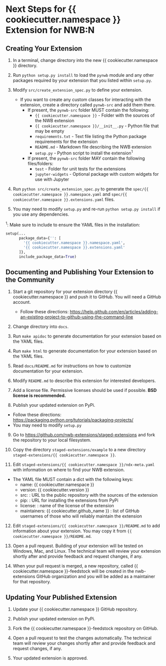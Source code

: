 # Next Steps for {{ cookiecutter.namespace }} Extension for NWB:N

## Creating Your Extension

1. In a terminal, change directory into the new {{ cookiecutter.namespace }}
directory.

2. Run `python setup.py install` to load the `pynwb` module and any other
packages required by your extension that you listed within `setup.py`.

3. Modify `src/create_extension_spec.py` to define your extension.

    - If you want to create any custom classes for interacting with the extension,
  create a directory called `pynwb-src` and add them there.
      - If present, the `pynwb-src` folder MUST contain the following:
        - `{{ cookiecutter.namespace }}` - Folder with the sources of the NWB extension
        - `{{ cookiecutter.namespace }}/__init__.py` - Python file that may be empty
        - `requirements.txt` - Text file listing the Python package requirements for the extension
        - `README.md` - Markdown file describing the NWB extension
        - `setup.py` - Python script to install the extension<sup>1</sup>
      - If present, the `pynwb-src` folder MAY contain the following files/folders:
        - `test` - Folder for unit tests for the extensions
        - `jupyter-widgets` - Optional package with custom widgets for use with Jupyter

4. Run `python src/create_extension_spec.py` to generate the
`spec/{{ cookiecutter.namespace }}.namespace.yaml` and
`spec/{{ cookiecutter.namespace }}.extensions.yaml` files.

5. You may need to modify `setup.py` and re-run `python setup.py install` if you
use any dependencies.

<sup>1</sup>: Make sure to include to ensure the YAML files in the installation:
```python
setup(...
      package_data={'': [
        '{{ cookiecutter.namespace }}.namespace.yaml',
        '{{ cookiecutter.namespace }}.extensions.yaml'
      ]},
      include_package_data=True)
```


## Documenting and Publishing Your Extension to the Community

1. Start a git repository for your extension directory {{ cookiecutter.namespace }}
 and push it to GitHub. You will need a GitHub account.
    - Follow these directions:
  https://help.github.com/en/articles/adding-an-existing-project-to-github-using-the-command-line

2. Change directory into `docs`.

3. Run `make apidoc` to generate documentation for your extension based on the
YAML files.

4. Run `make html` to generate documentation for your extension based on the
YAML files.

5. Read `docs/README.md` for instructions on how to customize documentation for
your extension.

6. Modify `README.md` to describe this extension for interested developers.

7. Add a license file. Permissive licenses should be used if possible.
**BSD license is recommended.**

8. Publish your updated extension on PyPi.
  - Follow these directions: https://packaging.python.org/tutorials/packaging-projects/
  - You may need to modify `setup.py`

9. Go to https://github.com/nwb-extensions/staged-extensions and fork the
repository to your local filesystem.

10. Copy the directory `staged-extensions/example` to a new directory
`staged-extensions/{{ cookiecutter.namespace }}`.

11. Edit `staged-extensions/{{ cookiecutter.namespace }}/ndx-meta.yaml`
with information on where to find your NWB extension.
  - The YAML file MUST contain a dict with the following keys:
    - name: {{ cookiecutter.namespace }}
    - version: {{ cookiecutter.version }}
    - src: <URL> : URL to the public repository with the sources of the extension
    - pip: <URL> : URL for installing the extensions from PyPi
    - license: <license> : name of the license of the extension
    - maintainers: {{ cookiecutter.github_name }} : list of GitHub
    usernames of those who will reliably maintain the extension

12. Edit `staged-extensions/{{ cookiecutter.namespace }}/README.md`
to add information about your extension. You may copy it from
`{{ cookiecutter.namespace }}/README.md`.

13. Open a pull request. Building of your extension will be tested on Windows,
Mac, and Linux. The technical team will review your extension shortly after
and provide feedback and request changes, if any.

14. When your pull request is merged, a new repository, called
{{ cookiecutter.namespace }}-feedstock will be created in the nwb-extensions
GitHub organization and you will be added as a maintainer for that repository.


## Updating Your Published Extension

1. Update your {{ cookiecutter.namespace }} GitHub repository.

2. Publish your updated extension on PyPi.

3. Fork the {{ cookiecutter.namespace }}-feedstock repository on GitHub.

4. Open a pull request to test the changes automatically. The technical team
will review your changes shortly after and provide feedback and request changes,
 if any.

5. Your updated extension is approved.
